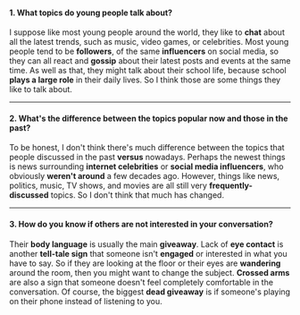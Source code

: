 #### 1. What topics do young people talk about?
I suppose like most young people around the world, they like to **chat** about all the latest trends, such as music, video games, or celebrities. Most young people tend to be **followers**, of the same **influencers** on social media, so they can all react and **gossip** about their latest posts and events at the same time. As well as that, they might talk about their school life, because school **plays a large role** in their daily lives. So I think those are some things they like to talk about.

---
#### 2. What's the difference between the topics popular now and those in the past?
To be honest, I don't think there's much difference between the topics that people discussed in the past **versus** nowadays. Perhaps the newest things is news surrounding **internet celebrities** or **social media influencers**, who obviously **weren't around** a few decades ago. However, things like news, politics, music, TV shows, and movies are all still very **frequently-discussed** topics. So I don't think that much has changed.

---
#### 3. How do you know if others are not interested in your conversation?
Their **body language** is usually the main **giveaway**. Lack of **eye contact** is another **tell-tale sign** that someone isn't **engaged** or interested in what you have to say. So if they are looking at the floor or their eyes are **wandering** around the room, then you might want to change the subject. **Crossed arms** are also a sign that someone doesn't feel completely comfortable in the conversation. Of course, the biggest **dead giveaway** is if someone's playing on their phone instead of listening to you.